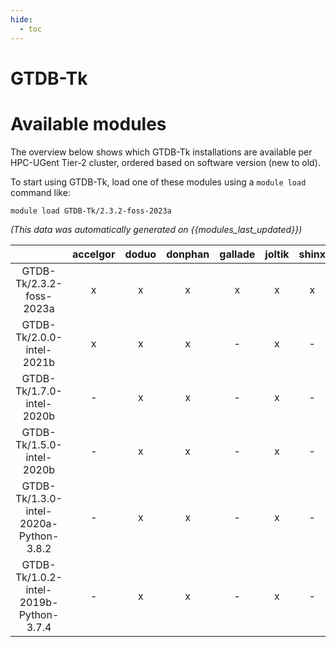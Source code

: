 ```yaml
---
hide:
  - toc
---
```


GTDB-Tk
=======

# Available modules


The overview below shows which GTDB-Tk installations are available per HPC-UGent Tier-2 cluster, ordered based on software version (new to old).

To start using GTDB-Tk, load one of these modules using a `module load` command like:

```shell
module load GTDB-Tk/2.3.2-foss-2023a
```

*(This data was automatically generated on {{modules_last_updated}})*  

| |accelgor|doduo|donphan|gallade|joltik|shinx|skitty|
| :---: | :---: | :---: | :---: | :---: | :---: | :---: | :---: |
|GTDB-Tk/2.3.2-foss-2023a|x|x|x|x|x|x|x|
|GTDB-Tk/2.0.0-intel-2021b|x|x|x|-|x|-|-|
|GTDB-Tk/1.7.0-intel-2020b|-|x|x|-|x|-|-|
|GTDB-Tk/1.5.0-intel-2020b|-|x|x|-|x|-|-|
|GTDB-Tk/1.3.0-intel-2020a-Python-3.8.2|-|x|x|-|x|-|-|
|GTDB-Tk/1.0.2-intel-2019b-Python-3.7.4|-|x|x|-|x|-|-|
